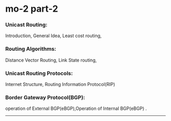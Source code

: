 # mo-2 part-2 

### Unicast Routing:
 Introduction, General Idea, Least cost routing, 

### Routing Algorithms:
 Distance Vector Routing, Link State routing, 

### Unicast Routing Protocols:
 Internet Structure, Routing Information Protocol(RIP)
 
### Border Gateway  Protocol(BGP): 
operation of External BGP(eBGP),Operation of Internal BGP(eBGP) .





------------------------------------------------------------------------
